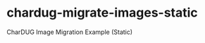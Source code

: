 chardug-migrate-images-static
=============================

CharDUG Image Migration Example (Static)
